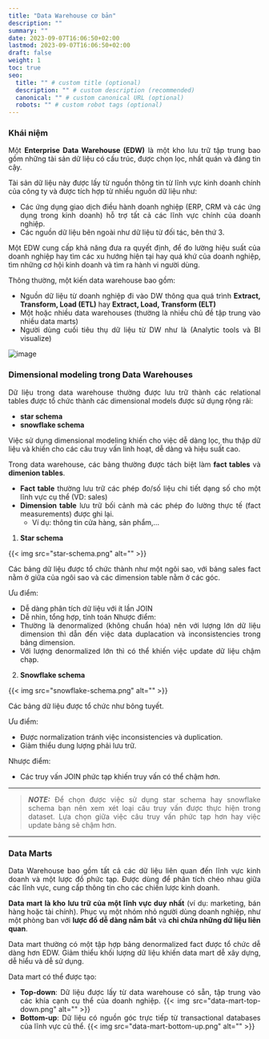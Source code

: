 ```yaml
---
title: "Data Warehouse cơ bản"
description: ""
summary: ""
date: 2023-09-07T16:06:50+02:00
lastmod: 2023-09-07T16:06:50+02:00
draft: false
weight: 1
toc: true
seo:
  title: "" # custom title (optional)
  description: "" # custom description (recommended)
  canonical: "" # custom canonical URL (optional)
  robots: "" # custom robot tags (optional)
---
```

<style>body {text-align: justify}</style>
### Khái niệm

Một **Enterprise Data Warehouse (EDW)** là một kho lưu trữ tập trung bao gồm những tài sản dữ liệu có cấu trúc, được chọn lọc, nhất quán và đáng tin cậy.

Tài sản dữ liệu này được lấy từ nguồn thông tin từ lĩnh vực kinh doanh chính của công ty và được tích hợp từ nhiều nguồn dữ liệu như:
- Các ứng dụng giao dịch điều hành doanh nghiệp (ERP, CRM và các ứng dụng trong kinh doanh) hỗ trợ tất cả các lĩnh vực chính của doanh nghiệp.
- Các nguồn dữ liệu bên ngoài như dữ liệu từ đối tác, bên thứ 3.

Một EDW cung cấp khả năng đưa ra quyết định, để đo lường hiệu suất của doanh nghiệp hay tìm các xu hướng hiện tại hay quá khứ của doanh nghiệp, tìm những cơ hội kinh doanh và tìm ra hành vi người dùng.

Thông thường, một kiến data warehouse bao gồm:
- Nguồn dữ liệu từ doanh nghiệp đi vào DW thông qua quá trình **Extract, Transform, Load (ETL)** hay **Extract, Load, Transform (ELT)**
- Một hoặc nhiều data warehouses (thường là nhiều chủ đề tập trung vào nhiều data marts)
- Người dùng cuối tiêu thụ dữ liệu từ DW như là (Analytic tools và BI visualize)

![image](/dw-archi.png)

### Dimensional modeling trong Data Warehouses
Dữ liệu trong data warehouse thường được lưu trữ thành các relational tables được tổ chức thành các dimensional models được sử dụng rộng rãi:
- **star schema**
- **snowflake schema**

Việc sử dụng dimensional modeling khiến cho việc dễ dàng lọc, thu thập dữ liệu và khiến cho các câu truy vấn linh hoạt, dễ dàng và hiệu suất cao.

Trong data warehouse, các bảng thường được tách biệt làm **fact tables** và **dimenion tables**.
- **Fact table** thường lưu trữ các phép đo/số liệu chi tiết dạng số cho một lĩnh vực cụ thể (VD: sales)
- **Dimension table** lưu trữ bối cảnh mà các phép đo lường thực tế (fact measurements) được ghi lại.
  - Ví dụ: thông tin cửa hàng, sản phẩm,...

1. **Star schema**

{{< img src="star-schema.png" alt="" >}}

Các bảng dữ liệu được tổ chức thành như một ngôi sao, với bảng sales fact nằm ở giữa của ngôi sao và các dimension table nằm ở các góc.

Ưu điểm:
- Dễ dàng phân tích dữ liệu với ít lần JOIN 
- Dễ nhìn, tổng hợp, tính toán
Nhược điểm:
- Thường là denormalized (không chuẩn hóa) nên với lượng lớn dữ liệu dimension thì dẫn đến việc data duplacation và inconsistencies trong bảng dimension.
- Với lượng denormalized lớn thì có thể khiến việc update dữ liệu chậm chạp.

2. **Snowflake schema**

{{< img src="snowflake-schema.png" alt="" >}}

Các bảng dữ liệu được tổ chức như bông tuyết.

Ưu điểm:
- Được normalization tránh việc inconsistencies và duplication.
- Giảm thiểu dung lượng phải lưu trữ.

Nhược điểm:
- Các truy vấn JOIN phức tạp khiến truy vấn có thể chậm hơn.

---
> **_NOTE:_** Để chọn được việc sử dụng star schema hay snowflake schema bạn nên xem xét loại câu truy vấn được thực hiện trong dataset.
> Lựa chọn giữa việc câu truy vấn phức tạp hơn hay việc update bảng sẽ chậm hơn.
---

### Data Marts

Data Warehouse bao gồm tất cả các dữ liệu liên quan đến lĩnh vực kinh doanh và một lược đồ phức tạp. Được dùng để phân tích chéo nhau giữa các lĩnh vực, cung cấp thông tin cho các chiến lược kinh doanh.

**Data mart là kho lưu trữ của một lĩnh vực duy nhất** (ví dụ: marketing, bán hàng hoặc tài chính). Phục vụ một nhóm nhỏ người dùng doanh nghiệp, như một phòng ban với **lược đồ dễ dàng nắm bắt** và **chỉ chứa những dữ liệu liên quan**.

Data mart thường có một tập hợp bảng denormalized fact được tổ chức dễ dàng hơn EDW. Giảm thiểu khối lượng dữ liệu khiến data mart dễ xây dựng, dễ hiểu và dễ sử dụng.

Data mart có thể được tạo:
- **Top-down**: Dữ liệu được lấy từ data warehouse có sẵn, tập trung vào các khía cạnh cụ thể của doanh nghiệp.
{{< img src="data-mart-top-down.png" alt="" >}}
- **Bottom-up**: Dữ liệu có nguồn góc trực tiếp từ transactional databases của lĩnh vực củ thể.
{{< img src="data-mart-bottom-up.png" alt="" >}}

